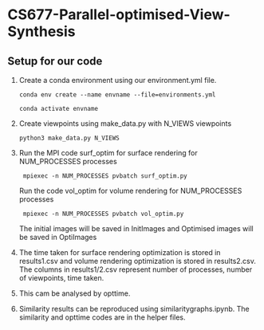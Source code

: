 # CS677-Parallel-optimised-View-Synthesis

## Setup for our code

1. Create a conda environment using our environment.yml file.
   ```
   conda env create --name envname --file=environments.yml 

   conda activate envname 
   ```
2. Create viewpoints using make_data.py with N_VIEWS viewpoints
   ```
   python3 make_data.py N_VIEWS
   ```

4. Run the MPI code surf_optim for surface rendering for NUM_PROCESSES processes
   ```
    mpiexec -n NUM_PROCESSES pvbatch surf_optim.py
   ```
   Run the code vol_optim for volume rendering for NUM_PROCESSES processes
   ```
    mpiexec -n NUM_PROCESSES pvbatch vol_optim.py
   ```

   The initial images will be saved in InitImages and Optimised images will be saved in OptiImages
   
6. The time taken for surface rendering optimization is stored in results1.csv and volume rendering optimization is stored in results2.csv. The columns in results1/2.csv represent number of processes, number of viewpoints, time taken.
   
7. This cam be analysed by opttime.
   
8. Similarity results can be reproduced using similaritygraphs.ipynb. The similarity and opttime codes are in the helper files.
   
